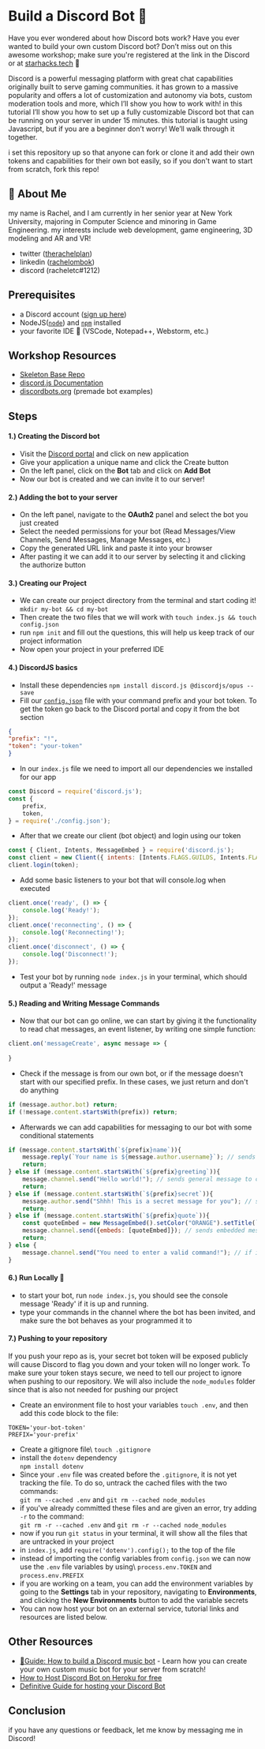 
# Build a Discord Bot 👾

Have you ever wondered about how Discord bots work? Have you ever 
wanted to build your own custom Discord bot? Don’t miss out on this awesome workshop; 
make sure you're registered at the link in the Discord or at [starhacks.tech](https://www.starhacks.tech/) 💫

Discord is a powerful messaging platform with great chat capabilities originally 
built to serve gaming communities. it has grown to a massive popularity and offers 
a lot of customization and autonomy via bots, custom moderation tools and more, 
which I’ll show you how to work with! in this tutorial I’ll show you how to set 
up a fully customizable Discord bot that can be running on your server in under
 15 minutes. this tutorial is taught using Javascript, but if you are a beginner 
 don’t worry! We’ll walk through it together.

i set this repository up so that anyone can fork or clone it and add their own tokens
and capabilities for their own bot easily, so if you don't want to start from scratch,
fork this repo!
## 🚀 About Me

my name is Rachel, and I am currently in her senior year at New York University, 
majoring in Computer Science and minoring in Game Engineering. my interests include 
web development, game engineering, 3D modeling and AR and VR!

* twitter ([therachelplan](https://twitter.com/therachelplan))
* linkedin ([rachelombok](https://linkedin.com/in/rachelombok))
* discord (racheletc#1212)

## Prerequisites

* a Discord account ([sign up here]())
* NodeJS([`node`](https://nodejs.org/en/download/)) and [`npm`](https://docs.npmjs.com/downloading-and-installing-node-js-and-npm) installed
* your favorite IDE 🤩 (VSCode, Notepad++, Webstorm, etc.)
## Workshop Resources
* [Skeleton Base Repo](https://github.com/rachelombok/DiscordBotWorkshop)
* [discord.js Documentation](https://discord.js.org/#/docs/discord.js/stable/general/welcome)
* [discordbots.org](discordbots.org) (premade bot examples)
## Steps

#### 1.) Creating the Discord bot

* Visit the [Discord portal](https://discordapp.com/developers/applications/) and click on new application
* Give your application a unique name and click the Create button 
* On the left panel, click on the **Bot** tab and click on **Add Bot**
* Now our bot is created and we can invite it to our server!

#### 2.) Adding the bot to your server
* On the left panel, navigate to the **OAuth2** panel and select the bot you just created
* Select the needed permissions for your bot (Read Messages/View Channels, Send Messages, Manage Messages, etc.)
* Copy the generated URL link and paste it into your browser
* After pasting it we can add it to our server by selecting it and clicking the authorize button

#### 3.) Creating our Project
* We can create our project directory from the terminal and start coding it!
`mkdir my-bot && cd my-bot`
* Then create the two files that we will work with
`touch index.js && touch config.json`
* run `npm init` and fill out the questions, this will help us keep track of our project information
* Now open your project in your preferred IDE 

#### 4.) DiscordJS basics
* Install these dependencies
`npm install discord.js @discordjs/opus --save`
* Fill our [`config.json`](https://github.com/rachelombok/DiscordBotWorkshop/blob/master/config.json) file with your command prefix and your bot token. To get the token go back to the Discord portal and copy it from the bot section
```json
{
"prefix": "!",
"token": "your-token"
}
```
* In our `index.js` file we need to import all our dependencies we installed for our app
```javascript
const Discord = require('discord.js');
const {
	prefix,
	token,
} = require('./config.json');
```
* After that we create our client (bot object) and login using our token
```javascript
const { Client, Intents, MessageEmbed } = require('discord.js');
const client = new Client({ intents: [Intents.FLAGS.GUILDS, Intents.FLAGS.GUILD_MESSAGES] });
client.login(token);
```
* Add some basic listeners to your bot that will console.log when executed
```javascript
client.once('ready', () => {
    console.log('Ready!');
});
client.once('reconnecting', () => {
    console.log('Reconnecting!');
});
client.once('disconnect', () => {
    console.log('Disconnect!');
});
```
* Test your bot by running `node index.js` in your terminal, which should output a 'Ready!' message

#### 5.) Reading and Writing Message Commands
* Now that our bot can go online, we can start by giving it the functionality to read chat messages, an event listener, by writing one simple function:
```javascript
client.on('messageCreate', async message => {
  
}
```
* Check if the message is from our own bot, or if the message doesn't start with our specified prefix. In these cases, we just return and don't do anything
```javascript
if (message.author.bot) return;
if (!message.content.startsWith(prefix)) return;
```
* Afterwards we can add capabilities for messaging to our bot with some conditional statements
```javascript
if (message.content.startsWith(`${prefix}name`)){
    message.reply(`Your name is ${message.author.username}`); // sends reply in channel to author
    return;
} else if (message.content.startsWith(`${prefix}greeting`)){
    message.channel.send("Hello world!"); // sends general message to channel
    return;
} else if (message.content.startsWith(`${prefix}secret`)){
    message.author.send("Shhh! This is a secret message for you"); // sends direct message to author
    return;
} else if (message.content.startsWith(`${prefix}quote`)){
    const quoteEmbed = new MessageEmbed().setColor("ORANGE").setTitle(`Quote for ${message.author.username}`).setURL("https://discord.js.org/#/docs/discord.js/stable/class/Client").setDescription("To be, or not to be. That is the question.")
    message.channel.send({embeds: [quoteEmbed]}); // sends embedded message to channel
    return;
} else {
    message.channel.send("You need to enter a valid command!"); // if invalid command, send this error message to the channel
}
```

#### 6.) Run Locally 📡
* to start your bot, run `node index.js`, you should see the console message 'Ready' if it is up and running.
* type your commands in the channel where the bot has been invited, and make sure the bot behaves as your programmed it to

#### 7.) Pushing to your repository
If you push your repo as is, your secret bot token will be exposed publicly will cause Discord to flag you down and your token will no longer work. To make sure your token stays secure, we need to tell our project to ignore when pushing to our repository. We will also include the `node_modules` folder since that is also not needed for pushing our project

* Create an environment file to host your variables 
`touch .env`, and then add this code block to the file:
```
TOKEN='your-bot-token'
PREFIX='your-prefix'
```
* Create a gitignore file\ 
`touch .gitignore`
* install the `dotenv` dependency\
`npm install dotenv`
* Since your `.env` file was created before the `.gitignore`, it is not yet tracking the file. To do so, untrack the cached files with the two commands:\
`git rm --cached .env` and `git rm --cached node_modules`
* if you've already committed these files and are given an error, try adding `-r` to the command:\
`git rm -r --cached .env` and `git rm -r --cached node_modules`
* now if you run `git status` in your terminal, it will show all the files that are untracked in your project
* in `index.js`, add `require('dotenv').config();` to the top of the file
* instead of importing the config variables from `config.json` we can now use the `.env` file variables by using\ `process.env.TOKEN` and `process.env.PREFIX`
* if you are working on a team, you can add the environment variables by going to the **Settings** tab in your repository, navigating to **Environments**, and clicking the **New Environments** button to add the variable secrets
* You can now host your bot on an external service, tutorial links and resources are listed below.

## Other Resources
* [🤖Guide: How to build a Discord music bot](https://www.freecodecamp.org/news/how-to-create-a-music-bot-using-discord-js-4436f5f3f0f8/) - Learn how you can create your own custom music bot for your server from scratch!
* [How to Host Discord Bot on Heroku for free](https://www.techwithtim.net/tutorials/discord-py/hosting-a-discord-bot-for-free/)
* [Definitive Guide for hosting your Discord Bot](https://www.writebots.com/discord-bot-hosting/)
## Conclusion

if you have any questions or feedback, let me know by messaging me in Discord!